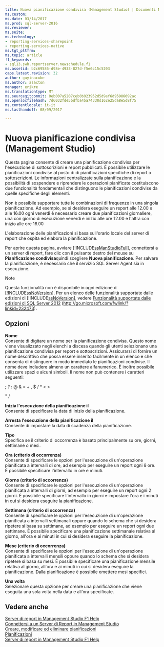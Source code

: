 ```yaml
---
title: Nuova pianificazione condivisa (Management Studio) | Documenti Microsoft
ms.custom: 
ms.date: 03/14/2017
ms.prod: sql-server-2016
ms.reviewer: 
ms.suite: 
ms.technology:
- reporting-services-sharepoint
- reporting-services-native
ms.tgt_pltfrm: 
ms.topic: article
f1_keywords:
- sql13.swb.reportserver.newschedule.f1
ms.assetid: b2c69586-d98e-4933-827d-f5e6c15c5203
caps.latest.revision: 32
author: guyinacube
ms.author: asaxton
manager: erikre
ms.translationtype: MT
ms.sourcegitcommit: 0eb007a5207ceb0b023952d5d9ef6d95986092ac
ms.openlocfilehash: 7d6032fde5bdfba4ba74330d162e25da8e5d8f75
ms.contentlocale: it-it
ms.lasthandoff: 08/09/2017

---
```

# <a name="new-shared-schedule-management-studio"></a>Nuova pianificazione condivisa (Management Studio)
  Questa pagina consente di creare una pianificazione condivisa per l'esecuzione di sottoscrizioni e report pubblicati. È possibile utilizzare le pianificazioni condivise al posto di di pianificazioni specifiche di report o sottoscrizioni. Le informazioni centralizzate sulla pianificazione e la possibilità di sospendere e riprendere le operazioni pianificate costituiscono due funzionalità fondamentali che distinguono le pianificazioni condivise da quelle specifiche degli elementi.  
  
 Non è possibile supportare tutte le combinazioni di frequenze in una singola pianificazione. Ad esempio, se si desidera eseguire un report alle 12.00 e alle 16.00 ogni venerdì è necessario creare due pianificazioni giornaliere, una con giorno di esecuzione venerdì e inizio alle ore 12.00 e l'altra con inizio alle ore 16.00  
  
 L'elaborazione delle pianificazioni si basa sull'orario locale del server di report che ospita ed elabora la pianificazione.  
  
 Per aprire questa pagina, avviare [!INCLUDE[ssManStudioFull](../../includes/ssmanstudiofull-md.md)], connettersi a un server di report, fare clic con il pulsante destro del mouse su **Pianificazione condivisa**quindi scegliere **Nuova pianificazione**. Per salvare la pianificazione, è necessario che il servizio SQL Server Agent sia in esecuzione.  
  
> [!NOTE]  
>  Questa funzionalità non è disponibile in ogni edizione di [!INCLUDE[ssNoVersion](../../includes/ssnoversion-md.md)]. Per un elenco delle funzionalità supportate dalle edizioni di [!INCLUDE[ssNoVersion](../../includes/ssnoversion-md.md)], vedere [Funzionalità supportate dalle edizioni di SQL Server 2012](http://go.microsoft.com/fwlink/?linkid=232473) (http://go.microsoft.com/fwlink/?linkid=232473).  
  
## <a name="options"></a>Opzioni  
 **Nome**  
 Consente di digitare un nome per la pianificazione condivisa. Questo nome viene visualizzato negli elenchi a discesa quando gli utenti selezionano una pianificazione condivisa per report e sottoscrizioni. Assicurarsi di fornire un nome descrittivo che possa essere inserito facilmente in un elenco e che consenta di distinguere in modo immediato le pianificazioni condivise. Il nome deve includere almeno un carattere alfanumerico. È inoltre possibile utilizzare spazi e alcuni simboli. Il nome non può contenere i caratteri seguenti:  
  
 ; ? : @ & = + , $ / * < >  
  
 " /  
  
 **Inizia l'esecuzione della pianificazione il**  
 Consente di specificare la data di inizio della pianificazione.  
  
 **Arresta l'esecuzione della pianificazione il**  
 Consente di impostare la data di scadenza della pianificazione.  
  
 **Tipo**  
 Specifica se il criterio di occorrenza è basato principalmente su ore, giorni, settimane o mesi.  
  
 **Ora (criterio di occorrenza)**  
 Consente di specificare le opzioni per l'esecuzione di un'operazione pianificata a intervalli di ore, ad esempio per eseguire un report ogni 6 ore. È possibile specificare l'intervallo in ore e minuti.  
  
 **Giorno (criterio di occorrenza)**  
 Consente di specificare le opzioni per l'esecuzione di un'operazione pianificata a intervalli di giorni, ad esempio per eseguire un report ogni 2 giorni. È possibile specificare l'intervallo in giorni e impostare l'ora e i minuti in cui si desidera eseguire la pianificazione.  
  
 **Settimana (criterio di occorrenza)**  
 Consente di specificare le opzioni per l'esecuzione di un'operazione pianificata a intervalli settimanali oppure quando lo schema che si desidera ripetere si basa su settimane, ad esempio per eseguire un report ogni due settimane. È possibile specificare una pianificazione settimanale relativa al giorno, all'ora e ai minuti in cui si desidera eseguire la pianificazione.  
  
 **Mese (criterio di occorrenza)**  
 Consente di specificare le opzioni per l'esecuzione di un'operazione pianificata a intervalli mensili oppure quando lo schema che si desidera ripetere si basa su mesi. È possibile specificare una pianificazione mensile relativa al giorno, all'ora e ai minuti in cui si desidera eseguire la pianificazione. Dalla pianificazione è possibile omettere mesi specifici.  
  
 **Una volta**  
 Selezionare questa opzione per creare una pianificazione che viene eseguita una sola volta nella data e all'ora specificate.  
  
## <a name="see-also"></a>Vedere anche  
 [Server di report in Management Studio F1 Help](../../reporting-services/tools/report-server-in-management-studio-f1-help.md)   
 [Connettersi a un Server di Report in Management Studio](../../reporting-services/tools/connect-to-a-report-server-in-management-studio.md)   
 [Creare, modificare ed eliminare pianificazioni](../../reporting-services/subscriptions/create-modify-and-delete-schedules.md)   
 [Pianificazioni](../../reporting-services/subscriptions/schedules.md)   
 [Server di report in Management Studio F1 Help](../../reporting-services/tools/report-server-in-management-studio-f1-help.md)  
  
  

